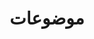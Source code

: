 ---
title: موضوعات
content:
    items: '@self.children'
body_classes: 'title-center title-h1h2'
twig_first: true
process:
    twig: true
sitemap:
    ignore: true
---